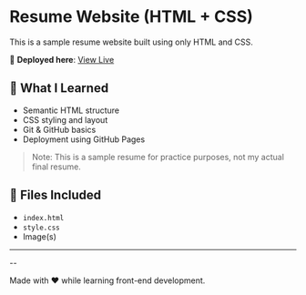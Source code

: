 # Resume Website (HTML + CSS)

This is a sample resume website built using only HTML and CSS.

🚀 **Deployed here**: [View Live]( https://github.com/YekadharaniMatam/Resume_project.git)

## 📄 What I Learned
- Semantic HTML structure
- CSS styling and layout
- Git & GitHub basics
- Deployment using GitHub Pages

> Note: This is a sample resume for practice purposes, not my actual final resume.

## 📁 Files Included
- `index.html`
- `style.css`
- Image(s)
- --
--

Made with ❤️ while learning front-end development.
